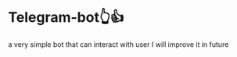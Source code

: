 # Telegram-bot:point_up_2::+1:
a very simple bot that can interact with user
I will improve it in future
